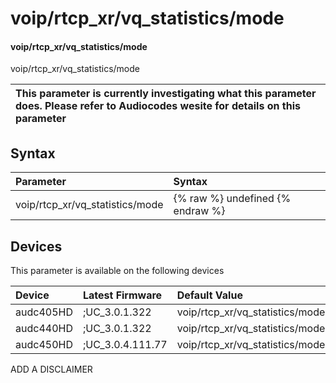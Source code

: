 ﻿---
description: voip/rtcp_xr/vq_statistics/mode
search: false
---

# voip/rtcp_xr/vq_statistics/mode

#### voip/rtcp_xr/vq_statistics/mode

voip/rtcp_xr/vq_statistics/mode


| This parameter is currently investigating what this parameter does. Please refer to Audiocodes wesite for details on this parameter | 
| :--- |

## Syntax
| Parameter | Syntax |
| :--- | :--- |
|voip/rtcp_xr/vq_statistics/mode | {% raw %} undefined {% endraw %}|

## Devices
This parameter is available on the following devices

| Device | Latest Firmware | Default Value |
|:---|:---|:---|
| audc405HD | ;UC_3.0.1.322 | voip/rtcp_xr/vq_statistics/mode=EVENTS_ONLY 
| audc440HD | ;UC_3.0.1.322 | voip/rtcp_xr/vq_statistics/mode=EVENTS_ONLY 
| audc450HD | ;UC_3.0.4.111.77 | voip/rtcp_xr/vq_statistics/mode=EVENTS_ONLY 

ADD A DISCLAIMER
